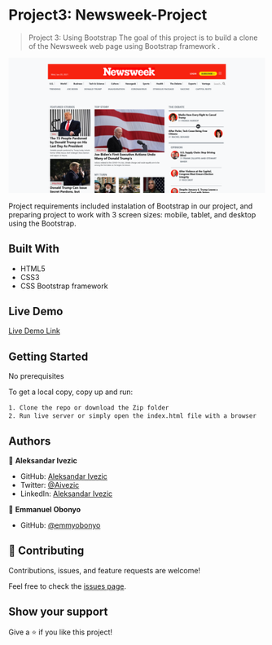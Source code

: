 

# Project3: Newsweek-Project

> Project 3: Using Bootstrap
The goal of this project is to build a clone of the Newsweek web page using Bootstrap framework .

![screenshot](./Screenshot-Newsweek-project.png)

Project requirements included instalation of Bootstrap in our project, and preparing project to work with 3 screen sizes: mobile, tablet, and desktop using the Bootstrap.

## Built With

- HTML5
- CSS3
- CSS Bootstrap framework

## Live Demo

[Live Demo Link](https://shinobiwarior.github.io/Newsweek-Project/)

## Getting Started

No prerequisites

To get  a local copy, copy up and run:

    1. Clone the repo or download the Zip folder
    2. Run live server or simply open the index.html file with a browser


## Authors

👤 **Aleksandar Ivezic**

- GitHub: [Aleksandar Ivezic](https://github.com/ShinobiWarior)
- Twitter: [@Aivezic](https://twitter.com/Aivezic)
- LinkedIn: [Aleksandar Ivezic](https://www.linkedin.com/in/aleksandar-ivezi%C4%87-1a6b0391/)

👤 **Emmanuel Obonyo**

- GitHub: [@emmyobonyo](https://github.com/emmyobonyo)

## 🤝 Contributing

Contributions, issues, and feature requests are welcome!

Feel free to check the [issues page](https://github.com/ShinobiWarior/Newsweek-Project/issues).

## Show your support

Give a ⭐️ if you like this project!
